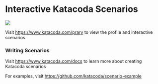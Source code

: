 # Interactive Katacoda Scenarios

[![](http://shields.katacoda.com/katacoda/prary/count.svg)](https://www.katacoda.com/prary "Get your profile on Katacoda.com")

Visit https://www.katacoda.com/prary to view the profile and interactive scenarios

### Writing Scenarios
Visit https://www.katacoda.com/docs to learn more about creating Katacoda scenarios

For examples, visit https://github.com/katacoda/scenario-example
